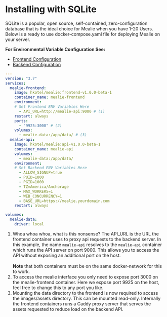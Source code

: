 # Installing with SQLite

SQLite is a popular, open source, self-contained, zero-configuration database that is the ideal choice for Mealie when you have 1-20 Users. Below is a ready to use docker-compose.yaml file for deploying Mealie on your server.

**For Environmental Variable Configuration See:**

- [Frontend Configuration](/mealie/documentation/getting-started/installation/frontend-config/)
- [Backend Configuration](/mealie/documentation/getting-started/installation/backend-config/)

```yaml
---
version: "3.7"
services:
  mealie-frontend:
    image: hkotel/mealie:frontend-v1.0.0-beta-1
    container_name: mealie-frontend
    environment:
    # Set Frontend ENV Variables Here
      - API_URL=http://mealie-api:9000 # (1)
    restart: always
    ports:
      - "9925:3000" # (2)
    volumes:
      - mealie-data:/app/data/ # (3)
  mealie-api:
    image: hkotel/mealie:api-v1.0.0-beta-1
    container_name: mealie-api
    volumes:
      - mealie-data:/app/data/
    environment:
    # Set Backend ENV Variables Here
      - ALLOW_SIGNUP=true
      - PUID=1000
      - PGID=1000
      - TZ=America/Anchorage
      - MAX_WORKERS=1
      - WEB_CONCURRENCY=1
      - BASE_URL=https://mealie.yourdomain.com
    restart: always

volumes:
  mealie-data:
    driver: local
```

<!-- Updating This? Be Sure to also update the Postgres Annotations -->

1. Whoa whoa whoa, what is this nonsense? The API_URL is the URL the frontend container uses to proxy api requests to the backend server. In this example, the name `mealie-api` resolves to the `mealie-api` container which runs the API server on port 9000. This allows you to access the API without exposing an additional port on the host.
    <br/> <br/> **Note** that both containers must be on the same docker-network for this to work.
2.  To access the mealie interface you only need to expose port 3000 on the mealie-frontend container. Here we expose port 9925 on the host, feel free to change this to any port you like.
3.  Mounting the data directory to the frontend is now required to access the images/assets directory. This can be mounted read-only. Internally the frontend containers runs a Caddy proxy server that serves the assets requested to reduce load on the backend API.
